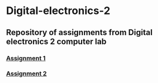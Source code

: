 # Digital-electronics-2
## Repository of assignments from Digital electronics 2 computer lab
### [Assignment 1](Labs/01-tools/README.md)
### [Assignment 2](Labs/02-leds/README.md)
